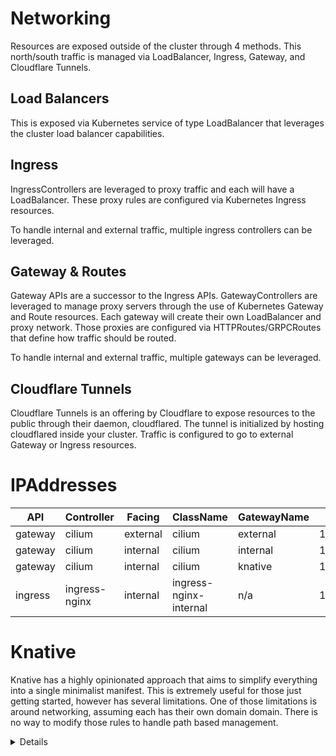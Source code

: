 # Networking
Resources are exposed outside of the cluster through 4 methods.  This north/south traffic is managed via LoadBalancer, Ingress, Gateway, and Cloudflare Tunnels.

## Load Balancers
This is exposed via Kubernetes service of type LoadBalancer that leverages the cluster load balancer capabilities.

## Ingress
IngressControllers are leveraged to proxy traffic and each will have a LoadBalancer.  These proxy rules are configured via Kubernetes Ingress resources.

To handle internal and external traffic, multiple ingress controllers can be leveraged.

## Gateway & Routes
Gateway APIs are a successor to the Ingress APIs.  GatewayControllers are leveraged to manage proxy servers through the use of Kubernetes Gateway and Route resources.  Each gateway will create their own LoadBalancer and proxy network. Those proxies are configured via HTTPRoutes/GRPCRoutes that define how traffic should be routed.

To handle internal and external traffic, multiple gateways can be leveraged.

## Cloudflare Tunnels
Cloudflare Tunnels is an offering by Cloudflare to expose resources to the public through their daemon, cloudflared.  The tunnel is initialized by hosting cloudflared inside your cluster. Traffic is configured to go to external Gateway or Ingress resources.


# IPAddresses

| API           | Controller | Facing                 | ClassName   | GatewayName  | IPAddress |
| ------- | ------------- | -------- | ---------------------- | ----------- | ------------ |
| gateway        | cilium                     | external         | cilium                                       | external               | 192.168.1.49             |
| gateway        | cilium                     | internal         | cilium                                       | internal               | 192.168.1.50             |
| gateway        | cilium                     | internal         | cilium                                       | knative                | 192.168.1.51             |
| ingress        | ingress-nginx              | internal         | ingress-nginx-internal                       | n/a                    | 192.168.1.52             |

# Knative
Knative has a highly opinionated approach that aims to simplify everything into a single minimalist manifest.  This is extremely useful for those just getting started, however has several limitations.  One of those limitations is around networking, assuming each has their own domain domain.  There is no way to modify those rules to handle path based management.

<details>
Attempted Gateway (internal) -> HTTPRoute (URLRewrite) -> Service (ExternalName) -> Gateway (knative) -> HTTPRoute.  Likely failed because ExternalName implemenation.  HTTPRoute to ExternalName is not a best practice and should not be implemented by controllers. https://gateway-api.sigs.k8s.io/reference/spec/#gateway.networking.k8s.io%2fv1.BackendObjectReference.

```yaml
knative_related:
  kservice:
    name: kecho

  Gateway:
    name: knative
    address: 192.168.1.51

  HTTPRoute:
    name: kecho.knative.acelink.io
    hostnames: 
      - kecho.knative.acelink.io
    backend:
      kind: Service
      name: kecho-00001
    notes: hostnames is generated templating in knative-serving/config-network configmap

  HTTPRoute:
    name: kecho.test-zone.svc.cluster.local
    hostnames: 
      - kecho.test-zone.svc.cluster.local
      - kecho.test-zone.svc
      - kecho.test-zone
    backend:
      kind: Service
      name: kecho-00001

  Service:
    name: kecho-00001
    selector: null
    note: they do something behind the scenes selection to knative-serving/activator
```


</details>